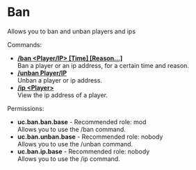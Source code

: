 Ban
====
Allows you to ban and unban players and ips

Commands: <br>
* **[/ban \<Player/IP\> \[Time\] \[Reason…\]](../commands/ban.md)**<br>Ban a player or an ip address, for a certain time and reason.
* **[/unban Player/IP](../commands/unban.md)**<br>Unban a player or ip address.
* **[/ip \<Player\>](../commands/ip.md)**<br>View the ip address of a player.

Permissions: <br>
* **uc.ban.ban.base** - Recommended role: mod<br>Allows you to use the /ban command.
* **uc.ban.unban.base** - Recommended role: nobody<br>Allows you to use the /unban command.
* **uc.ban.ip.base** - Recommended role: nobody<br>Allows you to use the /ip command.
